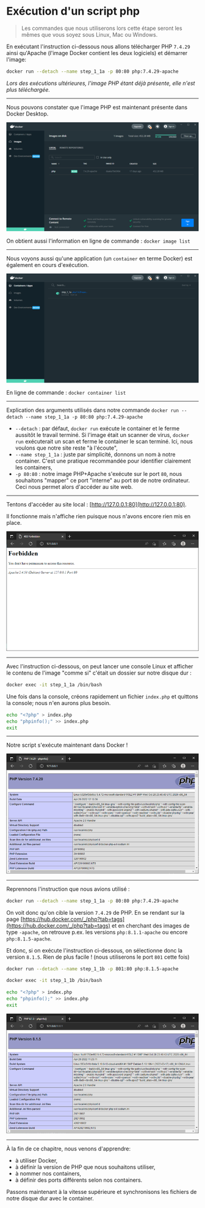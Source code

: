 # Exécution d'un script php

> Les commandes que nous utiliserons lors cette étape seront les mêmes que vous soyez sous Linux, Mac ou Windows.

En exécutant l'instruction ci-dessous nous allons télécharger PHP `7.4.29` ainsi qu'Apache (l'image Docker contient les deux logiciels) et démarrer l'image:

```bash
docker run --detach --name step_1_1a -p 80:80 php:7.4.29-apache
```

*Lors des exécutions ultérieures, l'image PHP étant déjà présente, elle n'est plus téléchargée.*

----

Nous pouvons constater que l'image PHP est maintenant présente dans Docker Desktop.

![Docker desktop - Image PHP](./images/desktop_image_step_1_1.png)

On obtient aussi l'information en ligne de commande : `docker image list`

----

Nous voyons aussi qu'une application (un `container` en terme Docker) est également en cours d'exécution.

![Docker desktop - Container PHP](./images/desktop_container_step_1_1a.png)

En ligne de commande : `docker container list`

----

Explication des arguments utilisés dans notre commande `docker run --detach --name step_1_1a -p 80:80 php:7.4.29-apache`

* `--detach` : par défaut, `docker run` exécute le container et le ferme aussitôt le travail terminé. Si l'image était un scanner de virus, `docker run` exécuterait un scan et ferme le container le scan terminé. Ici, nous voulons que notre site reste "à l'écoute",
* `--name step_1_1a` : juste par simplicité, donnons un nom à notre container. C'est une pratique recommandée pour identifier clairement les containers,
* `-p 80:80` : notre image PHP+Apache s'exécute sur le port `80`, nous souhaitons "mapper" ce port "interne" au port `80` de notre ordinateur. Ceci nous permet alors d'accéder au site web.

----

Tentons d'accéder au site local : [http://127.0.0.1:80](http://127.0.0.1:80).

Il fonctionne mais n'affiche rien puisque nous n'avons encore rien mis en place.

![Le site est en ligne mais vide](./images/localhost_step_1_1a_0.png)

----

Avec l'instruction ci-dessous, on peut lancer une console Linux et afficher le contenu de l'image "comme si" c'était un dossier sur notre disque dur :

```bash
docker exec -it step_1_1a /bin/bash
```

Une fois dans la console, créons rapidement un fichier `index.php` et quittons la console; nous n'en aurons plus besoin.

```bash
echo "<?php" > index.php
echo "phpinfo();" >> index.php
exit
```

----

Notre script s'exécute maintenant dans Docker !

![Nous avons maintenant notre script](./images/localhost_step_1_1a_1.png)

----

Reprennons l'instruction que nous avions utilisé : 

```bash
docker run --detach --name step_1_1a -p 80:80 php:7.4.29-apache
```

On voit donc qu'on cible la version `7.4.29` de PHP. En se rendant sur la page
[https://hub.docker.com/_/php?tab=tags](https://hub.docker.com/_/php?tab=tags) et en cherchant des images de type `-apache`, on retrouve p.ex. les versions `php:8.1.1-apache` ou encore `php:8.1.5-apache`.

Et donc, si on exécute l'instruction ci-dessous, on sélectionne donc la version `8.1.5`. Rien de plus facile ! (nous utiliserons le port `801` cette fois)

```bash
docker run --detach --name step_1_1b -p 801:80 php:8.1.5-apache
```

```bash
docker exec -it step_1_1b /bin/bash
```

```bash
echo "<?php" > index.php
echo "phpinfo();" >> index.php
exit
```

![Notre image tourne avec PHP 8.1.5 maintenant](./images/localhost_step_1_2.png)

----

À la fin de ce chapitre, nous venons d'apprendre:

* à utiliser Docker,
* à définir la version de PHP que nous souhaitons utiliser,
* à nommer nos containers,
* à définir des ports différents selon nos containers.

Passons maintenant à la vitesse supérieure et synchronisons les fichiers de notre disque dur avec le container.
